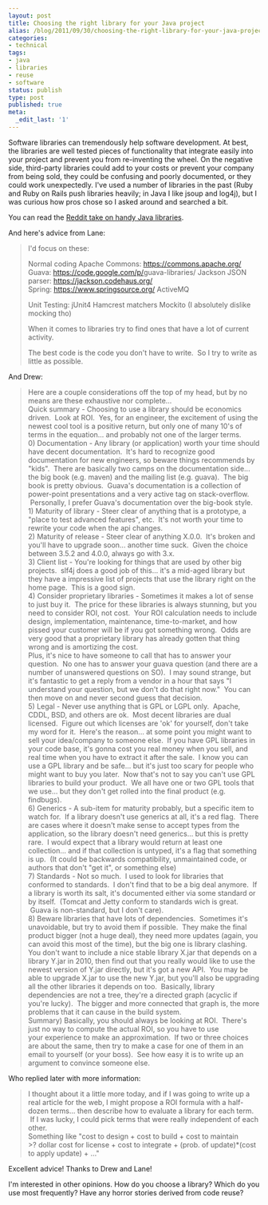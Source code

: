 ```yaml
---
layout: post
title: Choosing the right library for your Java project
alias: /blog/2011/09/30/choosing-the-right-library-for-your-java-project/
categories:
- technical
tags:
- java
- libraries
- reuse
- software
status: publish
type: post
published: true
meta:
  _edit_last: '1'
---
```

Software libraries can tremendously help software development. At best, the libraries are well tested pieces of functionality that integrate easily into your project and prevent you from re-inventing the wheel. On the negative side, third-party libraries could add to your costs or prevent your company from being sold, they could be confusing and poorly documented, or they could work unexpectedly. I've used a number of libraries in the past (Ruby and Ruby on Rails push libraries heavily; in Java I like jsoup and log4j), but I was curious how pros chose so I asked around and searched a bit.

You can read the <a title="Reddit: Handy Java Libraries" href="https://www.reddit.com/r/java/comments/kis7l/handy_java_libraries_you_use">Reddit take on handy Java libraries</a>.

And here's advice from Lane:
<blockquote>I'd focus on these:

Normal coding
Apache Commons: <a href="https://commons.apache.org/" target="_blank">https://commons.apache.org/</a>
Guava: <a href="https://code.google.com/p/guava-libraries/" target="_blank">https://code.google.com/p/<wbr>guava-libraries/</wbr></a>
Jackson JSON parser: <a href="https://jackson.codehaus.org/" target="_blank">https://jackson.codehaus.org/</a>
Spring: <a href="https://www.springsource.org/" target="_blank">https://www.springsource.org/</a>
ActiveMQ

Unit Testing:
jUnit4
Hamcrest matchers
Mockito (I absolutely dislike mocking tho)

When it comes to libraries try to find ones that have a lot of current activity.

The best code is the code you don't have to write.  So I try to write
as little as possible.</blockquote>
And Drew:
<blockquote>
<div>Here are a couple considerations off the top of my head, but by no means are these exhaustive nor complete...</div>
<div>Quick summary - Choosing to use a library should be economics driven.  Look at ROI.  Yes, for an engineer, the excitement of using the newest cool tool is a positive return, but only one of many 10's of terms in the equation... and probably not one of the larger terms.</div>
<div>0) Documentation - Any library (or application) worth your time should have decent documentation.  It's hard to recognize good documentation for new engineers, so beware things recommends by "kids".  There are basically two camps on the documentation side... the big book (e.g. maven) and the mailing list (e.g. guava).  The big book is pretty obvious.  Guava's documentation is a collection of power-point presentations and a very active tag on stack-overflow.  Personally, I prefer Guava's documentation over the big-book style.</div>
<div>1) Maturity of library - Steer clear of anything that is a prototype, a "place to test advanced features", etc.  It's not worth your time to rewrite your code when the api changes.</div>
<div>2) Maturity of release - Steer clear of anything X.0.0.  It's broken and you'll have to upgrade soon... another time suck.  Given the choice between 3.5.2 and 4.0.0, always go with 3.x.</div>
<div>3) Client list - You're looking for things that are used by other big projects.  slf4j does a good job of this... it's a mid-aged library but they have a impressive list of projects that use the library right on the home page.  This is a good sign.</div>
<div>4) Consider proprietary libraries - Sometimes it makes a lot of sense to just buy it.  The price for these libraries is always stunning, but you need to consider ROI, not cost.  Your ROI calculation needs to include design, implementation, maintenance, time-to-market, and how pissed your customer will be if you got something wrong.  Odds are very good that a proprietary library has already gotten that thing wrong and is amortizing the cost.</div>
<div>Plus, it's nice to have someone to call that has to answer your question.  No one has to answer your guava question (and there are a number of unanswered questions on SO).  I may sound strange, but it's fantastic to get a reply from a vendor in a hour that says "I understand your question, but we don't do that right now."  You can then move on and never second guess that decision.</div>
<div>5) Legal - Never use anything that is GPL or LGPL only.  Apache, CDDL, BSD, and others are ok.  Most decent libraries are dual licensed.  Figure out which licenses are 'ok' for yourself, don't take my word for it.  Here's the reason... at some point you might want to sell your idea/company to someone else.  If you have GPL libraries in your code base, it's gonna cost you real money when you sell, and real time when you have to extract it after the sale.  I know you can use a GPL library and be safe... but it's just too scary for people who might want to buy you later.  Now that's not to say you can't use GPL libraries to build your product.  We all have one or two GPL tools that we use... but they don't get rolled into the final product (e.g. findbugs).</div>
<div>6) Generics - A sub-item for maturity probably, but a specific item to watch for.  If a library doesn't use generics at all, it's a red flag.  There are cases where it doesn't make sense to accept types from the application, so the library doesn't need generics... but this is pretty rare.  I would expect that a library would return at least one collection... and if that collection is untyped, it's a flag that something is up.  (It could be backwards compatibility, unmaintained code, or authors that don't "get it", or something else)</div>
<div>7) Standards - Not so much.  I used to look for libraries that conformed to standards.  I don't find that to be a big deal anymore.  If a library is worth its salt, it's documented either via some standard or by itself.  (Tomcat and Jetty conform to standards wich is great.  Guava is non-standard, but I don't care).</div>
<div>8) Beware libraries that have lots of dependencies.  Sometimes it's unavoidable, but try to avoid them if possible.  They make the final product bigger (not a huge deal), they need more updates (again, you can avoid this most of the time), but the big one is library clashing. You don't want to include a nice stable library X.jar that depends on a library Y.jar in 2010, then find out that you really would like to use the newest version of Y.jar directly, but it's got a new API.  You may be able to upgrade X.jar to use the new Y.jar, but you'll also be upgrading all the other libraries it depends on too.  Basically, library dependencies are not a tree, they're a directed graph (acyclic if you're lucky).  The bigger and more connected that graph is, the more problems that it can cause in the build system.</div>
<div>Summary) Basically, you should always be looking at ROI.  There's just no way to compute the actual ROI, so you have to use your experience to make an approximation.  If two or three choices are about the same, then try to make a case for one of them in an email to yourself (or your boss).  See how easy it is to write up an argument to convince someone else.</div></blockquote>
Who replied later with more information:
<blockquote>
<div>I thought about it a little more today, and if I was going to write up a real article for the web, I might propose a ROI formula with a half-dozen terms... then describe how to evaluate a library for each term.  If I was lucky, I could pick terms that were really independent of each other.</div>
<div>Something like "cost to design + cost to build + cost to maintain &gt;? dollar cost for license + cost to integrate + (prob. of update)*(cost to apply update) + ..."</div></blockquote>
Excellent advice! Thanks to Drew and Lane!

I'm interested in other opinions. How do you choose a library? Which do you use most frequently? Have any horror stories derived from code reuse?
